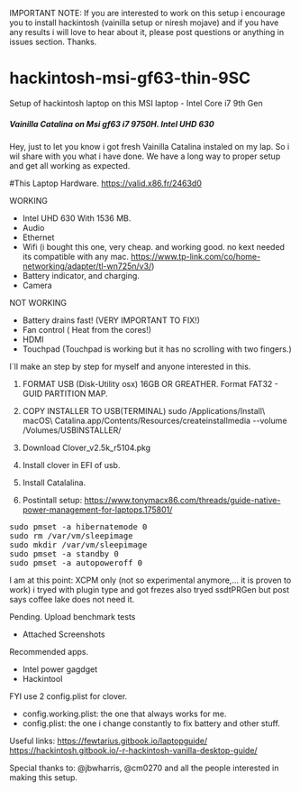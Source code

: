 IMPORTANT NOTE: If you are interested to work on this setup i encourage you to install hackintosh (vainilla setup or niresh mojave) and if you have any results i will love to hear about it, please post questions or anything in issues section. Thanks.

# hackintosh-msi-gf63-thin-9SC
Setup of hackintosh laptop on this MSI laptop - Intel Core i7 9th Gen

<h5>Vainilla Catalina on Msi gf63 i7 9750H. Intel UHD 630 </h5>

Hey, just to let you know i got fresh Vainilla Catalina instaled on my lap.
So i wil share with you what i have done. We have a long way to proper setup
and get all working as expected.

#This Laptop Hardware.
https://valid.x86.fr/2463d0

WORKING
- Intel UHD 630 With 1536 MB.
- Audio
- Ethernet
- Wifi (i bought this one, very cheap. and working good. no kext needed its
  compatible with any mac. https://www.tp-link.com/co/home-networking/adapter/tl-wn725n/v3/)
- Battery indicator, and charging.
- Camera

NOT WORKING
- Battery drains fast! (VERY IMPORTANT TO FIX!)
- Fan control ( Heat from the cores!)
- HDMI
- Touchpad (Touchpad is working but it has no scrolling with two fingers.)

I´ll make an step by step for myself and anyone interested in this.

1. FORMAT USB (Disk-Utility osx) 16GB OR GREATHER.
   Format FAT32 - GUID PARTITION MAP.

2. COPY INSTALLER TO USB(TERMINAL)
   sudo /Applications/Install\ macOS\ Catalina.app/Contents/Resources/createinstallmedia --volume /Volumes/USBINSTALLER/

3. Download Clover_v2.5k_r5104.pkg

4. Install clover in EFI of usb.

6. Install Catalalina.

7. Postintall setup: https://www.tonymacx86.com/threads/guide-native-power-management-for-laptops.175801/
<pre>
sudo pmset -a hibernatemode 0
sudo rm /var/vm/sleepimage
sudo mkdir /var/vm/sleepimage
sudo pmset -a standby 0
sudo pmset -a autopoweroff 0
</pre>

I am at this point: XCPM only (not so experimental anymore,... it is proven to work)
i tryed with plugin type and got frezes also tryed ssdtPRGen but post says
coffee lake does not need it.

Pending.
Upload benchmark tests

- Attached
Screenshots

Recommended apps.
- Intel power gagdget
- Hackintool

FYI use 2 config.plist for clover.<br>
- config.working.plist: the one that always works for me.<br>
- config.plist: the one i change constantly to fix battery and other stuff.

Useful links: 
https://fewtarius.gitbook.io/laptopguide/
https://hackintosh.gitbook.io/-r-hackintosh-vanilla-desktop-guide/

Special thanks to: @jbwharris, @cm0270 and all the people interested in making this setup.
